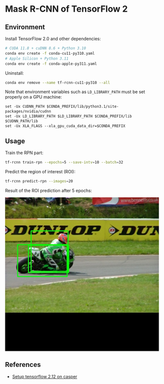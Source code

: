 # Mask R-CNN of TensorFlow 2

## Environment

Install TensorFlow 2.0 and other dependencies:

```bash
# CUDA 11.8 + cuDNN 8.6 + Python 3.10
conda env create -f conda-cu11-py310.yaml
# Apple Silicon + Python 3.11
conda env create -f conda-apple-py311.yaml
```

Uninstall:

```bash
conda env remove --name tf-rcnn-cu11-py310 --all
```

Note that environment variables such as `LD_LIBRARY_PATH` must be set properly
on a GPU machine:

```fish
set -Ux CUDNN_PATH $CONDA_PREFIX/lib/python3.1/site-packages/nvidia/cudnn
set -Ux LD_LIBRARY_PATH $LD_LIBRARY_PATH $CONDA_PREFIX/lib $CUDNN_PATH/lib
set -Ux XLA_FLAGS --xla_gpu_cuda_data_dir=$CONDA_PREFIX
```

## Usage

Train the RPN part:

```bash
tf-rcnn train-rpn --epochs=5 --save-intv=10 --batch=32
```

Predict the region of interest (ROI):

```bash
tf-rcnn predict-rpn --images=20
```

Result of the ROI prediction after 5 epochs:

![ROI prediction](img/voc_2007_test_rpn_0017.jpg)

## References

- [Setup tensorflow 2.12 on casper](https://github.com/NCAR/casper_tensorflow_gpu)
